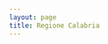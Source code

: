 ```yaml
---
layout: page
title: Regione Calabria
---
```

<div class="flourish-embed flourish-chart" data-src="visualisation/3683788" data-url="https://flo.uri.sh/visualisation/3683788/embed" aria-label=""><script src="https://public.flourish.studio/resources/embed.js"></script></div>

<div class="flourish-embed flourish-chart" data-src="visualisation/3685860" data-url="https://flo.uri.sh/visualisation/3685860/embed" aria-label=""><script src="https://public.flourish.studio/resources/embed.js"></script></div>
